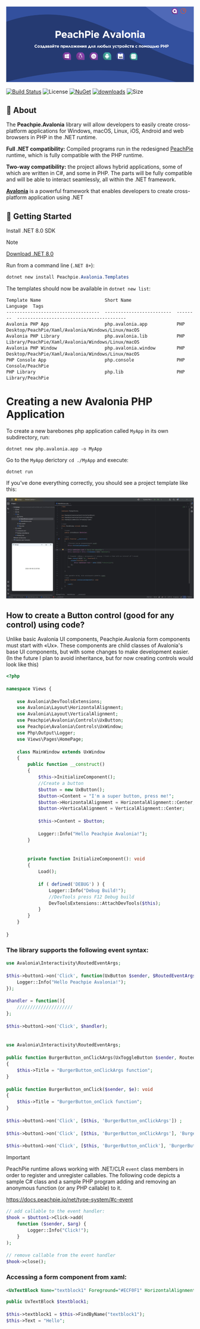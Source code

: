 
![Header](https://github.com/FibonacciFox/Peachpie.Avalonia/blob/update-readme/docs/logo/logo_en.png)

[![Build Status](https://img.shields.io/github/actions/workflow/status/FibonacciFox/Peachpie.Avalonia/.github/workflows/PackagePublish.yml?branch=master&event=push&logo=nuget)](https://github.com/FibonacciFox/Peachpie.Avalonia/actions/workflows/PackagePublish.yml) ![License](https://img.shields.io/github/license/FibonacciFox/Peachpie.Avalonia)
[![NuGet](https://img.shields.io/nuget/v/Peachpie.Avalonia.svg)](https://www.nuget.org/packages/Peachpie.Avalonia) [![downloads](https://img.shields.io/nuget/dt/Peachpie.Avalonia)](https://www.nuget.org/packages/Peachpie.Avalonia)  ![Size](https://img.shields.io/github/repo-size/FibonacciFox/Peachpie.Avalonia)

## 📖 About

The **Peachpie.Avalonia** library will allow developers to easily create cross-platform applications for Windows, macOS, Linux, iOS, Android and web browsers in PHP in the .NET runtime.

**Full .NET compatibility:** Compiled programs run in the redesigned [PeachPie](https://www.peachpie.io/) runtime, which is fully compatible with the PHP runtime.

**Two-way compatibility:** the project allows hybrid applications, some of which are written in C#, and some in PHP. The parts will be fully compatible and will be able to interact seamlessly, all within the .NET framework.

[**Avalonia**](https://avaloniaui.net/) is a powerful framework that enables developers to create cross-platform application using .NET

## 🚀 Getting Started

Install .NET 8.0 SDK

> [!NOTE]
>[ ](https://dotnet.microsoft.com/en-us/download/dotnet/8.0)[Download .NET 8.0]()

Run from a command line (`.NET 8+`):

```powershell
dotnet new install Peachpie.Avalonia.Templates
```

The templates should now be available in `dotnet new list`:

```
Template Name                        Short Name                 Language  Tags
-----------------------------------  -------------------------  --------  -----------------------------------------
Avalonia PHP App                     php.avalonia.app           PHP       Desktop/PeachPie/Xaml/Avalonia/Windows/Linux/macOS
Avalonia PHP Library                 php.avalonia.lib           PHP       Library/PeachPie/Xaml/Avalonia/Windows/Linux/macOS
Avalonia PHP Window                  php.avalonia.window        PHP       Desktop/PeachPie/Xaml/Avalonia/Windows/Linux/macOS
PHP Console App                      php.console                PHP       Console/PeachPie
PHP Library                          php.lib                    PHP       Library/PeachPie

```

# Creating a new Avalonia PHP Application

To create a new barebones php application called `MyApp` in its own subdirectory, run:

```
dotnet new php.avalonia.app -o MyApp
```
Go to the `MyApp` derictory `cd ./MyApp` and execute:

```
dotnet run
```

If you've done everything correctly, you should see a project template like this:

![TemplateApp](https://github.com/FibonacciFox/Peachpie.Avalonia/blob/update-readme/docs/images/template_app.jpg)



## How to create a Button control (good for any control) using code?
Unlike basic Avalonia UI components, Peachpie.Avalonia form components must start with «Ux». These components are child classes of Avalonia's base UI components, but with some changes to make development easier. (In the future I plan to avoid inheritance, but for now creating controls would look like this)
```php
<?php

namespace Views {

    use Avalonia\DevToolsExtensions;
    use Avalonia\Layout\HorizontalAlignment;
    use Avalonia\Layout\VerticalAlignment;
    use Peachpie\Avalonia\Controls\UxButton;
    use Peachpie\Avalonia\Controls\UxWindow;
    use Php\Output\Logger;
    use Views\Pages\HomePage;

    class MainWindow extends UxWindow
    {
        public function __construct()
        {
            $this->InitializeComponent();
			//Create a button
            $button = new UxButton();
            $button->Content = "I'm a super button, press me!";
            $button->HorizontalAlignment = HorizontalAlignment::Center;
            $button->VerticalAlignment = VerticalAlignment::Center;

            $this->Content = $button;

            Logger::Info("Hello Peachpie Avalonia!");
        }


        private function InitializeComponent(): void
        {
            Load();

            if ( defined('DEBUG') ) {
                Logger::Info("Debug Build!");
                //DevTools press F12 Debug build
                DevToolsExtensions::AttachDevTools($this);
            }
        }
    }

}
```

### **The library supports the following event syntax:**

```php
use Avalonia\Interactivity\RoutedEventArgs;

$this->button1->on('Click', function(UxButton $sender, $RoutedEventArgs $e) {
	Logger::Info("Hello Peachpie Avalonia!");
});

$handler = function(){
	/////////////////////
};

$this->button1->on('Click', $handler);


use Avalonia\Interactivity\RoutedEventArgs;

public function BurgerButton_onClickArgs(UxToggleButton $sender, RoutedEventArgs $e): void
{
	$this->Title = "BurgerButton_onClickArgs function";
}

public function BurgerButton_onClick($sender, $e): void
{
	$this->Title = "BurgerButton_onClick function";
}

$this->button1->on('Click', [$this, 'BurgerButton_onClickArgs']) ;

$this->button1->on('Click', [$this, 'BurgerButton_onClickArgs'], 'BurgerButton_onClickArgs') ;

$this->button1->on('Click', [$this, 'BurgerButton_onClick'], 'BurgerButton_onClick') ;
```

> [!IMPORTANT]
>
>PeachPie runtime allows working with .NET/CLR `event` class members in order to register and unregister callables. The following code depicts a sample C# class and a sample PHP program adding and removing an anonymous function (or any PHP callable) to it.
>
><https://docs.peachpie.io/net/type-system/#c-event>

```php
// add callable to the event handler:
$hook = $button1->Click->add(
    function ($sender, $arg) {
        Logger::Info("Click!");
    }
);

// remove callable from the event handler
$hook->close();
```
### Accessing a form component from xaml:

```xml
<UxTextBlock Name="textblock1" Foreground="#ECF0F1" HorizontalAlignment="Center" Text="Hello PeachPie Avalonia!"/>
```

```php
public UxTextBlock $textblock1;

$this->textblock1 = $this->FindByName("textblock1");
$this->Text = "Hello";


